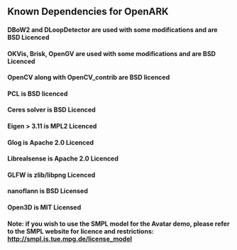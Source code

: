 ## Known Dependencies for OpenARK 

#### DBoW2 and DLoopDetector are used with some modifications and are BSD Licenced

#### OKVis, Brisk, OpenGV are used with some modifications and are BSD Licenced

#### OpenCV along with OpenCV_contrib are BSD licenced

#### PCL is BSD licenced 

#### Ceres solver is BSD Licenced

#### Eigen > 3.11 is MPL2 Licenced

#### Glog is Apache 2.0 Licenced

#### Librealsense is Apache 2.0 Licenced

#### GLFW is zlib/libpng Licenced

#### nanoflann is BSD Licensed

#### Open3D is MIT Licensed

#### Note: if you wish to use the SMPL model for the Avatar demo, please refer to the SMPL website for licence and restrictions: http://smpl.is.tue.mpg.de/license_model
